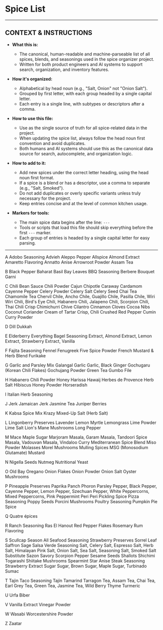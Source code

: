 # Spice List

---

## CONTEXT & INSTRUCTIONS

- **What this is:**
  - The canonical, human-readable and machine-parseable list of all spices, blends, and seasonings used in the spice organizer project.
  - Written for both product engineers and AI systems to support search, organization, and inventory features.

- **How it's organized:**
  - Alphabetical by head noun (e.g., "Salt, Onion" not "Onion Salt").
  - Grouped by first letter, with each group headed by a single capital letter.
  - Each entry is a single line, with subtypes or descriptors after a comma.

- **How to use this file:**
  - Use as the single source of truth for all spice-related data in the project.
  - When updating the spice list, always follow the head noun first convention and avoid duplicates.
  - Both humans and AI systems should use this as the canonical data source for search, autocomplete, and organization logic.

- **How to add to it:**
  - Add new spices under the correct letter heading, using the head noun first format.
  - If a spice is a blend or has a descriptor, use a comma to separate (e.g., "Salt, Smoked").
  - Do not add duplicates or overly specific variants unless truly necessary for the project.
  - Keep entries concise and at the level of common kitchen usage.

- **Markers for tools:**
  - The main spice data begins after the line: `---`
  - Tools or scripts that load this file should skip everything before the first `---` marker.
  - Each group of entries is headed by a single capital letter for easy parsing.

---

A
Adobo Seasoning
Advieh
Aleppo Pepper
Allspice
Almond Extract
Amaretto Flavoring
Annatto
Anise
Arrowroot Powder
Assam Tea

B
Black Pepper
Baharat
Basil
Bay Leaves
BBQ Seasoning
Berbere
Bouquet Garni

C
Chili Bean Sauce
Chili Powder
Cajun
Chipotle
Caraway
Cardamom
Cayenne Pepper
Celery Powder
Celery Salt
Celery Seed
Chai Tea
Chamomile Tea
Chervil
Chile, Ancho
Chile, Guajillo
Chile, Pasilla
Chile, Wiri Wiri
Chili, Bird's Eye
Chili, Habanero
Chili, Jalapeno
Chili, Scorpion
Chili, Thai
Chili Crisp
Chimichurri
Chive
Cilantro
Cinnamon
Cloves
Cocoa Nibs
Coconut
Coriander
Cream of Tartar
Crisp, Chili
Crushed Red Pepper
Cumin
Curry Powder

D
Dill
Dukkah

E
Elderberry
Everything Bagel Seasoning
Extract, Almond
Extract, Lemon
Extract, Strawberry
Extract, Vanilla

F
Fajita Seasoning
Fennel
Fenugreek
Five Spice Powder
French Mustard & Herb Blend
Furikake

G
Garlic and Parsley Mix
Galangal
Garlic
Garlic, Black
Ginger
Gochugaru (Korean Chili Flakes)
Gochujang Powder
Green Tea
Gumbo File

H
Habanero Chili Powder
Honey
Harissa
Hawaij
Herbes de Provence
Herb Salt
Hibiscus
Honey Powder
Horseradish

I
Italian Herb Seasoning

J
Jerk
Jamaican Jerk
Jasmine Tea
Juniper Berries

K
Kabsa Spice Mix
Krazy Mixed-Up Salt (Herb Salt)

L
Lingonberry Preserves
Lavender
Lemon Myrtle
Lemongrass
Lime Powder
Lime Salt
Lion's Mane Mushrooms
Long Pepper

M
Mace
Maple Sugar
Marjoram
Masala, Garam
Masala, Tandoori Spice
Masala, Vadouvan
Masala, Vindaloo Curry
Mediterranean Spice Blend
Miso Powder
Molasses
Morel Mushrooms
Mulling Spices
MSG (Monosodium Glutamate)
Mustard

N
Nigella Seeds
Nutmeg
Nutritional Yeast

O
Old Bay
Oregano
Onion Flakes
Onion Powder
Onion Salt
Oyster Mushrooms

P
Pineapple Preserves
Paprika
Panch Phoron
Parsley
Pepper, Black
Pepper, Cayenne
Pepper, Lemon
Pepper, Szechuan
Pepper, White
Peppercorns, Mixed
Peppercorns, Pink
Peppermint
Peri Peri
Pickling Spice
Pizza Seasoning
Poppy Seeds
Porcini Mushrooms
Poultry Seasoning
Pumpkin Pie Spice

Q
Quatre épices

R
Ranch Seasoning
Ras El Hanout
Red Pepper Flakes
Rosemary
Rum Flavoring

S
Scullcap
Season All
Seafood Seasoning
Strawberry Preserves
Sorrel Leaf
Saffron
Sage
Salsa Verde Seasoning
Salt, Celery
Salt, Espresso
Salt, Herb
Salt, Himalayan Pink
Salt, Onion
Salt, Sea
Salt, Seasoning
Salt, Smoked
Salt Substitute
Sazon
Savory
Scorpion Pepper
Sesame Seeds
Shallots
Shichimi Togarashi
Shiitake Mushrooms
Spearmint
Star Anise
Steak Seasoning
Strawberry Extract
Sugar
Sugar, Brown
Sugar, Maple
Sugar, Turbinado
Sumac

T
Tajin
Taco Seasoning
Tajín
Tamarind
Tarragon
Tea, Assam
Tea, Chai
Tea, Earl Grey
Tea, Green
Tea, Jasmine
Tea, Wild Berry
Thyme
Turmeric

U
Urfa Biber

V
Vanilla Extract
Vinegar Powder

W
Wasabi
Worcestershire Powder

Z
Zaatar